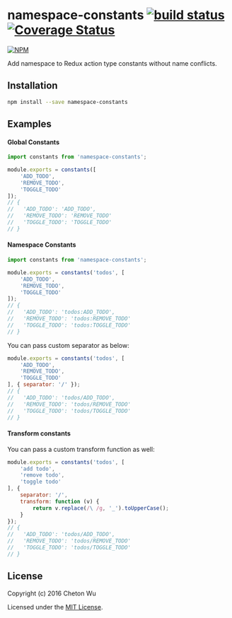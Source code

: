# namespace-constants [![build status](https://travis-ci.org/cheton/namespace-constants.svg?branch=master)](https://travis-ci.org/cheton/namespace-constants) [![Coverage Status](https://coveralls.io/repos/github/cheton/namespace-constants/badge.svg?branch=master)](https://coveralls.io/github/cheton/namespace-constants?branch=master)

[![NPM](https://nodei.co/npm/namespace-constants.png?downloads=true&stars=true)](https://www.npmjs.com/package/namespace-constants)

Add namespace to Redux action type constants without name conflicts.

## Installation

```bash
npm install --save namespace-constants
```

## Examples

#### Global Constants
```js
import constants from 'namespace-constants';

module.exports = constants([
    'ADD_TODO',
    'REMOVE_TODO',
    'TOGGLE_TODO'
]);
// {
//   'ADD_TODO': 'ADD_TODO',
//   'REMOVE_TODO': 'REMOVE_TODO'
//   'TOGGLE_TODO': 'TOGGLE_TODO'
// }
```

#### Namespace Constants
```js
import constants from 'namespace-constants';

module.exports = constants('todos', [
    'ADD_TODO',
    'REMOVE_TODO',
    'TOGGLE_TODO'
]);
// {
//   'ADD_TODO': 'todos:ADD_TODO',
//   'REMOVE_TODO': 'todos:REMOVE_TODO'
//   'TOGGLE_TODO': 'todos:TOGGLE_TODO'
// }
```

You can pass custom separator as below:
```js
module.exports = constants('todos', [
    'ADD_TODO',
    'REMOVE_TODO',
    'TOGGLE_TODO'
], { separator: '/' });
// {
//   'ADD_TODO': 'todos/ADD_TODO',
//   'REMOVE_TODO': 'todos/REMOVE_TODO'
//   'TOGGLE_TODO': 'todos/TOGGLE_TODO'
// }
```

#### Transform constants
You can pass a custom transform function as well:
```js
module.exports = constants('todos', [
    'add todo',
    'remove todo',
    'toggle todo'
], {
    separator: '/',
    transform: function (v) {
        return v.replace(/\ /g, '_').toUpperCase();
    }
});
// {
//   'ADD_TODO': 'todos/ADD_TODO',
//   'REMOVE_TODO': 'todos/REMOVE_TODO'
//   'TOGGLE_TODO': 'todos/TOGGLE_TODO'
// }
```

## License

Copyright (c) 2016 Cheton Wu

Licensed under the [MIT License](LICENSE).
